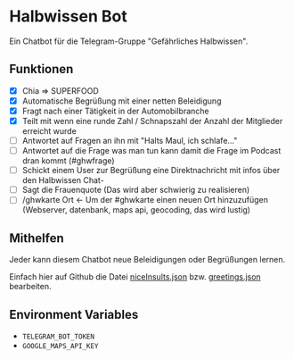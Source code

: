 # Halbwissen Bot

Ein Chatbot für die Telegram-Gruppe "Gefährliches Halbwissen".

## Funktionen
- [x] Chia => SUPERFOOD
- [x] Automatische Begrüßung mit einer netten Beleidigung
- [x] Fragt nach einer Tätigkeit in der Automobilbranche
- [x] Teilt mit wenn eine runde Zahl / Schnapszahl der Anzahl der Mitglieder erreicht wurde
- [ ] Antwortet auf Fragen an ihn mit "Halts Maul, ich schlafe..."
- [ ] Antwortet auf die Frage was man tun kann damit die Frage im Podcast dran kommt (#ghwfrage)
- [ ] Schickt einem User zur Begrüßung eine Direktnachricht mit infos über den Halbwissen Chat-
- [ ] Sagt die Frauenquote (Das wird aber schwierig zu realisieren)
- [ ] /ghwkarte Ort <- Um der #ghwkarte einen neuen Ort hinzuzufügen (Webserver, datenbank, maps api, geocoding, das wird lustig)

## Mithelfen
Jeder kann diesem Chatbot neue Beleidigungen oder Begrüßungen lernen.

Einfach hier auf Github die Datei 
[niceInsults.json](https://github.com/bahuma/halbwissenbot/edit/master/niceInsults.json)
bzw. [greetings.json](https://github.com/bahuma/halbwissenbot/edit/master/greetings.json)
bearbeiten.

## Environment Variables
- `TELEGRAM_BOT_TOKEN`
- `GOOGLE_MAPS_API_KEY`
